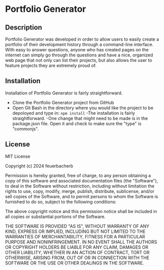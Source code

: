 # Portfolio Generator

## Description
Portfolio Generator was developed in order to allow users to easily create a portfolio of their development history through a command-line interface.  With easy to answer questions, anyone who has created pages on the internet can simply go through the questions and have a nice, organized web page that not only can list their projects, but also allows the user to feature projects they are extremely proud of.

## Installation
Installation of Portfolio Generator is fairly straightforward.
- Clone the Portfolio Generator project from GitHub
- Open Git Bash in the directory where you would like the project to be depoloyed and type in:
```npm install```
-The installation is fairly straightforward.
-One change that might need to be made is in the package.json file.  Open it and check to make sure the "type" is "commonjs".

## License
MIT License

Copyright (c) 2024 feuerbacherb

Permission is hereby granted, free of charge, to any person obtaining a copy
of this software and associated documentation files (the "Software"), to deal
in the Software without restriction, including without limitation the rights
to use, copy, modify, merge, publish, distribute, sublicense, and/or sell
copies of the Software, and to permit persons to whom the Software is
furnished to do so, subject to the following conditions:

The above copyright notice and this permission notice shall be included in all
copies or substantial portions of the Software.

THE SOFTWARE IS PROVIDED "AS IS", WITHOUT WARRANTY OF ANY KIND, EXPRESS OR
IMPLIED, INCLUDING BUT NOT LIMITED TO THE WARRANTIES OF MERCHANTABILITY,
FITNESS FOR A PARTICULAR PURPOSE AND NONINFRINGEMENT. IN NO EVENT SHALL THE
AUTHORS OR COPYRIGHT HOLDERS BE LIABLE FOR ANY CLAIM, DAMAGES OR OTHER
LIABILITY, WHETHER IN AN ACTION OF CONTRACT, TORT OR OTHERWISE, ARISING FROM,
OUT OF OR IN CONNECTION WITH THE SOFTWARE OR THE USE OR OTHER DEALINGS IN THE
SOFTWARE.